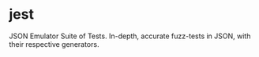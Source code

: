 # jest
JSON Emulator Suite of Tests. In-depth, accurate fuzz-tests in JSON, with their respective generators.
